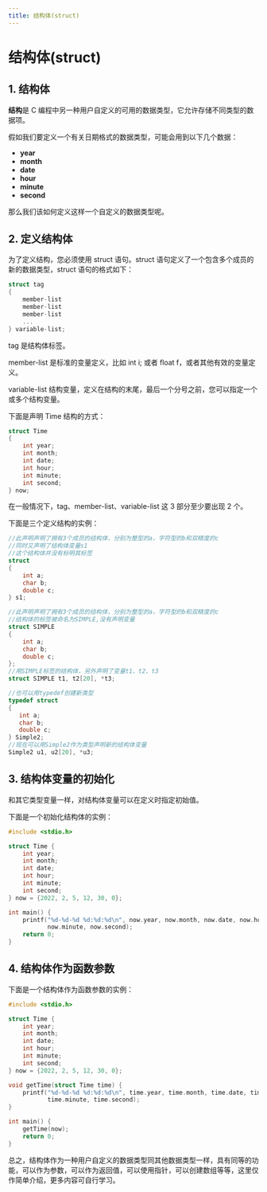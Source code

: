 ```yaml
---
title: 结构体(struct)
---
```


# 结构体(struct)

## 1. 结构体

**结构**是 C 编程中另一种用户自定义的可用的数据类型，它允许存储不同类型的数据项。

假如我们要定义一个有关日期格式的数据类型，可能会用到以下几个数据：

- **year**
- **month**
- **date**
- **hour**
- **minute**
- **second**

那么我们该如何定义这样一个自定义的数据类型呢。

## 2. 定义结构体

为了定义结构，您必须使用 struct 语句。struct 语句定义了一个包含多个成员的新的数据类型，struct 语句的格式如下：

```c
struct tag
{
    member-list
    member-list
    member-list
    ...
} variable-list;
```

tag 是结构体标签。

member-list 是标准的变量定义，比如 int i; 或者 float f，或者其他有效的变量定义。

variable-list 结构变量，定义在结构的末尾，最后一个分号之前，您可以指定一个或多个结构变量。

下面是声明 Time 结构的方式：

```c
struct Time
{
    int year;
    int month;
    int date;
    int hour;
    int minute;
    int second;
} now;
```

在一般情况下，tag、member-list、variable-list 这 3 部分至少要出现 2 个。

下面是三个定义结构的实例：

```c
//此声明声明了拥有3个成员的结构体，分别为整型的a，字符型的b和双精度的c
//同时又声明了结构体变量s1
//这个结构体并没有标明其标签
struct
{
    int a;
    char b;
    double c;
} s1;
```

```c
//此声明声明了拥有3个成员的结构体，分别为整型的a，字符型的b和双精度的c
//结构体的标签被命名为SIMPLE,没有声明变量
struct SIMPLE
{
    int a;
    char b;
    double c;
};
//用SIMPLE标签的结构体，另外声明了变量t1、t2、t3
struct SIMPLE t1, t2[20], *t3;
```

```c
//也可以用typedef创建新类型
typedef struct
{
   int a;
   char b;
   double c;
} Simple2;
//现在可以用Simple2作为类型声明新的结构体变量
Simple2 u1, u2[20], *u3;
```

## 3. 结构体变量的初始化

和其它类型变量一样，对结构体变量可以在定义时指定初始值。

下面是一个初始化结构体的实例：

```c
#include <stdio.h>

struct Time {
    int year;
    int month;
    int date;
    int hour;
    int minute;
    int second;
} now = {2022, 2, 5, 12, 30, 0};

int main() {
    printf("%d-%d-%d %d:%d:%d\n", now.year, now.month, now.date, now.hour,
           now.minute, now.second);
    return 0;
}
```

## 4. 结构体作为函数参数

下面是一个结构体作为函数参数的实例：

```c
#include <stdio.h>

struct Time {
    int year;
    int month;
    int date;
    int hour;
    int minute;
    int second;
} now = {2022, 2, 5, 12, 30, 0};

void getTime(struct Time time) {
    printf("%d-%d-%d %d:%d:%d\n", time.year, time.month, time.date, time.hour,
           time.minute, time.second);
}

int main() {
    getTime(now);
    return 0;
}
```

总之，结构体作为一种用户自定义的数据类型同其他数据类型一样，具有同等的功能，可以作为参数，可以作为返回值，可以使用指针，可以创建数组等等，这里仅作简单介绍，更多内容可自行学习。
